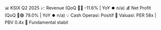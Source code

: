 📊 KSIX Q2 2025
📈 Revenue (QoQ 🔻🔴 -11.6% | YoY ⏺️ n/a)
💰 Net Profit (QoQ 🔼🟢 79.0% | YoY ⏺️ n/a)
💡 Cash Operasi: Positif
🧮 Valuasi: PER 58x | PBV 0.4x
🧱 Fundamental stabil

